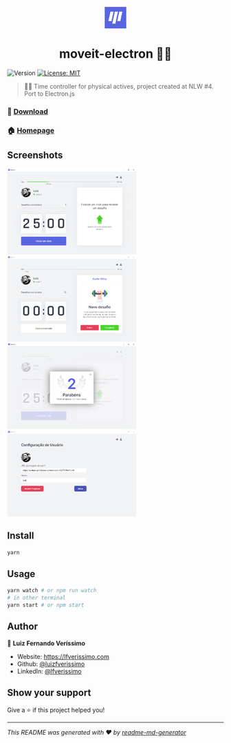 
<p align="center">
  <img src="./assets/favicon.png" width="50px"/>
</p>
<h1 align="center"> moveit-electron 🏃‍♂️ </h1>
<p>
  <img alt="Version" src="https://img.shields.io/badge/version-1.0.0-blue.svg?cacheSeconds=2592000" />
  <a href="#" target="_blank">
    <img alt="License: MIT" src="https://img.shields.io/badge/License-MIT-yellow.svg" />
  </a>
</p>

> 🏃‍♂️ Time controller for physical actives, project created at NLW #4. Port to Electron.js

### 🔽 [Download](https://github.com/luizfverissimo/moveit-electron/releases/tag/v0.1-alpha)
### 🏠 [Homepage](https://github.com/luizfverissimo/moveit-electron)

## Screenshots

<img src="img/2.png" alt="1" width="300"/> <img src="img/4.png" alt="2" width="300"/> <img src="img/3.png" alt="3" width="300"/> <img src="img/1.png" alt="1" width="300"/>


## Install

```sh
yarn
```

## Usage

```sh
yarn watch # or npm run watch 
# in other terminal
yarn start # or npm start
```

## Author

👤 **Luiz Fernando Veríssimo**

* Website: https://lfverissimo.com
* Github: [@luizfverissimo](https://github.com/luizfverissimo)
* LinkedIn: [@lfverissimo](https://linkedin.com/in/lfverissimo)

## Show your support

Give a ⭐️ if this project helped you!

***
_This README was generated with ❤️ by [readme-md-generator](https://github.com/kefranabg/readme-md-generator)_
